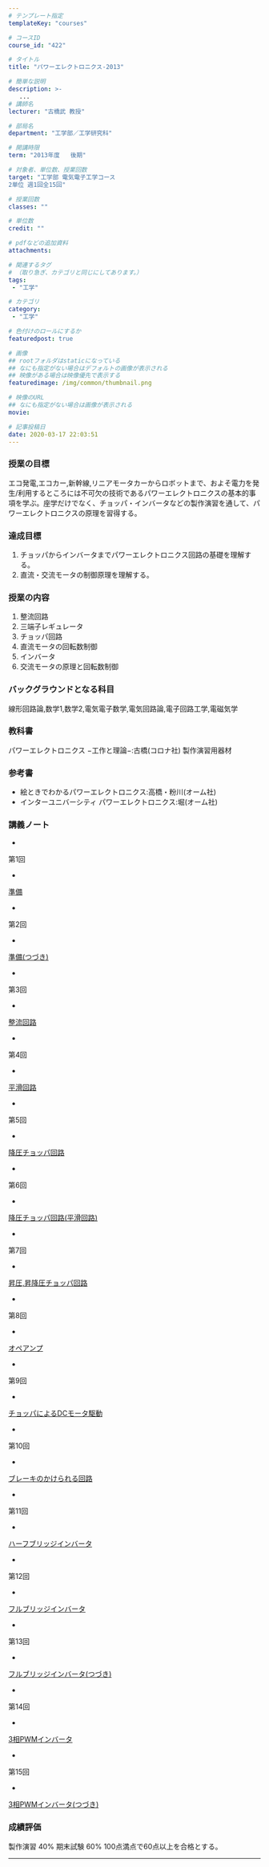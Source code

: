 ```yaml
---
# テンプレート指定
templateKey: "courses"

# コースID
course_id: "422"

# タイトル
title: "パワーエレクトロニクス-2013"

# 簡単な説明
description: >-
   ...
# 講師名
lecturer: "古橋武 教授"

# 部局名
department: "工学部／工学研究科"

# 開講時限
term: "2013年度	後期"

# 対象者、単位数、授業回数
target: "工学部 電気電子工学コース
2単位 週1回全15回"

# 授業回数
classes: ""

# 単位数
credit: ""

# pdfなどの追加資料
attachments:

# 関連するタグ
# （取り急ぎ、カテゴリと同じにしてあります。）
tags:
 - "工学"

# カテゴリ
category:
 - "工学"

# 色付けのロールにするか
featuredpost: true

# 画像
## rootフォルダはstaticになっている
## なにも指定がない場合はデフォルトの画像が表示される
## 映像がある場合は映像優先で表示する
featuredimage: /img/common/thumbnail.png

# 映像のURL
## なにも指定がない場合は画像が表示される
movie: 

# 記事投稿日
date: 2020-03-17 22:03:51
---
```


### 授業の目標

エコ発電,エコカー,新幹線,リニアモータカーからロボットまで、およそ電力を発生/利用するところには不可欠の技術であるパワーエレクトロニクスの基本的事項を学ぶ。座学だけでなく、チョッパ・インバータなどの製作演習を通して、パワーエレクトロニクスの原理を習得する。

### 達成目標

1. チョッパからインバータまでパワーエレクトロニクス回路の基礎を理解する。
2. 直流・交流モータの制御原理を理解する。








### 授業の内容

1. 整流回路
2. 三端子レギュレータ
3. チョッパ回路
4. 直流モータの回転数制御
5. インバータ
6. 交流モータの原理と回転数制御

### バックグラウンドとなる科目

線形回路論,数学1,数学2,電気電子数学,電気回路論,電子回路工学,電磁気学

### 教科書

パワーエレクトロニクス −工作と理論−:古橋(コロナ社) 製作演習用器材

### 参考書

* 絵ときでわかるパワーエレクトロニクス:高橋・粉川(オーム社)
* インターユニバーシティ パワーエレクトロニクス:堀(オーム社)





### 講義ノート


-
第1回


-
[準備](http://ocw.nagoya-u.jp/files/422/furuhashi01.pdf) 



-
第2回


-
[準備(つづき)](http://ocw.nagoya-u.jp/files/422/furuhashi02.pdf) 



-
第3回


-
[整流回路](http://ocw.nagoya-u.jp/files/422/furuhashi03.pdf) 



-
第4回


-
[平滑回路](http://ocw.nagoya-u.jp/files/422/s_furuhashi04.pdf) 



-
第5回


-
[降圧チョッパ回路](http://ocw.nagoya-u.jp/files/422/furuhashi05.pdf) 



-
第6回


-
[降圧チョッパ回路(平滑回路)](http://ocw.nagoya-u.jp/files/422/furuhashi06.pdf) 



-
第7回


-
[昇圧,昇降圧チョッパ回路](http://ocw.nagoya-u.jp/files/422/furuhashi07.pdf) 



-
第8回


-
[オペアンプ](http://ocw.nagoya-u.jp/files/422/s_furuhashi08.pdf) 



-
第9回


-
[チョッパによるDCモータ駆動](http://ocw.nagoya-u.jp/files/422/s_furuhashi09-1.pdf) 



-
第10回


-
[ブレーキのかけられる回路](http://ocw.nagoya-u.jp/files/422/furuhashi10.pdf) 



-
第11回


-
[ハーフブリッジインバータ](http://ocw.nagoya-u.jp/files/422/furuhashi11.pdf) 



-
第12回


-
[フルブリッジインバータ](http://ocw.nagoya-u.jp/files/422/furuhashi12.pdf) 



-
第13回


-
[フルブリッジインバータ(つづき)](http://ocw.nagoya-u.jp/files/422/furuhashi13.pdf) 



-
第14回


-
[3相PWMインバータ](http://ocw.nagoya-u.jp/files/422/furuhashi14.pdf) 



-
第15回


-
[3相PWMインバータ(つづき)](http://ocw.nagoya-u.jp/files/422/furuhashi15.pdf) 








### 成績評価

製作演習 40% 期末試験 60% 100点満点で60点以上を合格とする。



-----